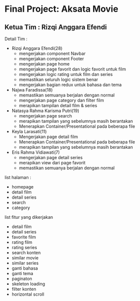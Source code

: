 # Final Project: Aksata Movie

## Ketua Tim : Rizqi Anggara Efendi
Detail Tim : 
- Rizqi Anggara Efendi(28)
  - mengerjakan component Navbar
  - mengerjakan component Footer
  - mengerjakan page home
  - mengerjakan page favorit dan logic favorit untuk film
  - mengerjakan logic rating untuk film dan series
  - memastikan seluruh logic sistem benar
  - mengerjakan bagian redux untuk bahasa dan tema
- Najwa Faradissa(18)
  - memastikan semuanya berjalan dengan normal
  - mengerjakan page category dan filter film
  - merapikan tampilan detail film & series
- Natasya Rahma Karisma Putri(19)
  - mengerjakan page search
  - merapikan tampilan yang sebelumnya masih berantakan
  - Menerapkan Container/Presentational pada beberapa file
- Keyla Larasati(11)
  - Mengerjakan page detail film
  - Menerapkan Container/Presentational pada beberapa file
  - merapikan tampilan yang sebelumnya masih berantakan
- Eris Rahma Vidiawati(7)
  - mengerjakan page detail series
  - merapikan view dari page favorit
  - memastikan semuanya berjalan dengan normal

list halaman :
- homepage
- detail film
- detail series
- search
- category

list fitur yang dikerjakan 
- detail film
- detail series
- favorite film
- rating film
- rating series
- search konten
- similar movie
- similar series
- ganti bahasa
- ganti tema
- paginaton
- skeleton loading
- filter konten
- horizontal scroll
